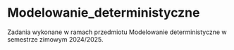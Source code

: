 # Modelowanie_deterministyczne
Zadania wykonane w ramach przedmiotu Modelowanie deterministyczne w semestrze zimowym 2024/2025.
